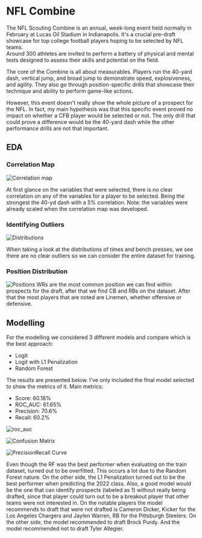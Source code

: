 # NFL Combine
The NFL Scouting Combine is an annual, week-long event held normally in February at Lucas Oil Stadium in Indianapolis. 
It's a crucial pre-draft showcase for top college football players hoping to be selected by NFL teams.  
Around 300 athletes are invited to perform a battery of physical and mental tests designed to assess their skills and potential on the field.

The core of the Combine is all about measurables. 
Players run the 40-yard dash, vertical jump, and broad jump to demonstrate speed, explosiveness, and agility. 
They also go through position-specific drills that showcase their technique and ability to perform game-like actions.

However, this event doesn't really show the whole picture of a prospect for the NFL. 
In fact, my main hypothesis was that this specific event proved no impact on whether a CFB player would be selected or not. 
The only drill that could prove a difference would be the 40-yard dash while the other performance drills are not that important. 

## EDA

### Correlation Map
![Correlation map](https://storage.googleapis.com/objects-hosted/corr%20map.png)

At first glance on the variables that were selected, there is no clear correlation on any of the variables for a player to be selected. Being the strongest the 40-yd dash with a 5% correlation.
Note: the variables were already scaled when the correlation map was developed. 

### Identifying Outliers
![Distributions](https://storage.googleapis.com/objects-hosted/continuous%20variables%20combine.png)

When taking a look at the distributions of times and bench presses, we see there are no clear outliers so we can consider the entire dataset for training. 


### Position Distribution
![Positions](https://storage.googleapis.com/objects-hosted/newplot%20(3).png)
WRs are the most common position we can find within prospects for the draft, after that we find CB and RBs on the dataset. 
After that the most players that are noted are Linemen, whether offensive or defensive.

## Modelling
For the modelling we considered 3 different models and compare which is the best approach: 
* Logit
* Logit with L1 Penalization
* Random Forest

The results are presented below. I've only included the final model selected to show the metrics of it. 
Main metrics: 
* Score: 60.18%
* ROC_AUC: 61.65%
* Precision: 70.6%
* Recall: 60.2%


![roc_auc](https://storage.googleapis.com/objects-hosted/roc_auc.png)

![Confusion Matrix](https://storage.googleapis.com/objects-hosted/cm_combine.png)

![PrecisionRecall Curve]()

Even though the RF was the best performer when evaluating on the train dataset, turned out to be overfitted. This occurs a lot due to the Random Forest nature. 
On the other side, the L1 Penalization turned out to be the best performer when predicting the 2022 class. Also, a good model would be the one that can identify prospects
(labeled as 1) without really being drafted, since that player could turn out to be a breakout player that other teams were not interested in. 
On the notable players the model recommends to draft that were not drafted is Cameron Dicker, Kicker for the Los Angeles Chargers and Jaylen Warren, RB for the Pittsburgh Steelers. 
On the other side, the model recommended to draft Brock Purdy. And the model recommended not to draft Tyler Allegier.




